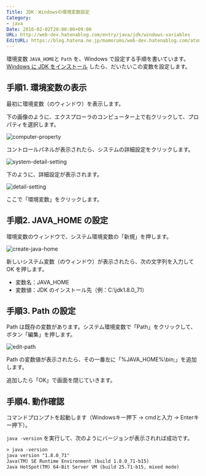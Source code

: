 ```yaml
---
Title: JDK：Windowsの環境変数設定
Category:
- java
Date: 2016-02-02T20:00:00+09:00
URL: http://web-dev.hatenablog.com/entry/java/jdk/windows-variables
EditURL: https://blog.hatena.ne.jp/mamorums/web-dev.hatenablog.com/atom/entry/10328749687178827384
---
```


環境変数 `JAVA_HOME`と `Path` を、Windows で設定する手順を書いています。[Windows に JDK をインストール](/entry/java/jdk/windows-install) したら、だいたいこの変数を設定します。


## 手順1. 環境変数の表示
最初に環境変数（のウィンドウ）を表示します。

下の画像のように、エクスプローラのコンピューター上で右クリックして、プロパティを選択します。

![computer-property](http://cdn-ak.f.st-hatena.com/images/fotolife/m/mamorums/20160812/20160812223135.png)

コントロールパネルが表示されたら、システムの詳細設定をクリックします。

![system-detail-setting](http://cdn-ak.f.st-hatena.com/images/fotolife/m/mamorums/20160812/20160812223136.png)

下のように、詳細設定が表示されます。

![detail-setting](http://cdn-ak.f.st-hatena.com/images/fotolife/m/mamorums/20160812/20160812223137.png)

ここで「環境変数」をクリックします。


## 手順2. JAVA_HOME の設定
環境変数のウィンドウで、システム環境変数の「新規」を押します。

![create-java-home](http://cdn-ak.f.st-hatena.com/images/fotolife/m/mamorums/20160812/20160812223138.png)

新しいシステム変数（のウィンドウ）が表示されたら、次の文字列を入力して OK を押します。

- 変数名：JAVA_HOME
- 変数値：JDK のインストール先（例：C:\jdk1.8.0_71）


## 手順3. Path の設定
Path は既存の変数があります。システム環境変数で「Path」をクリックして、ボタン「編集」を押します。

![edit-path](http://cdn-ak.f.st-hatena.com/images/fotolife/m/mamorums/20160812/20160812223139.png)

Path の変数値が表示されたら、その一番左に「%JAVA_HOME%\bin;」を追加します。

追加したら「OK」で画面を閉じていきます。


## 手順4. 動作確認
コマンドプロンプトを起動します（Windowsキー押下 → cmdと入力 → Enterキー押下）。

`java -version` を実行して、次のようにバージョンが表示されれば成功です。

```txt
> java -version
java version "1.8.0_71"
Java(TM) SE Runtime Environment (build 1.8.0_71-b15)
Java HotSpot(TM) 64-Bit Server VM (build 25.71-b15, mixed mode)
```
